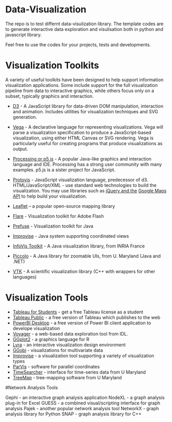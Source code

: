 # Data-Visualization

The repo is to test differnt data-visulization library. The template codes are to generate interactive data exploration and 
visulisation both in python and javascript library.

Feel free to use the codes for your projects, tests and developments. 

# Visualization Toolkits

A variety of useful toolkits have been designed to help support information visualization applications. Some include support for the full visualization pipeline from data to interactive graphics, while others focus only on a subset, typically graphics and interaction.

- [D3](https://github.com/d3/d3) - A JavaScript library for data-driven DOM manipulation, interaction and animation. Includes utilities for visualization techniques and SVG generation.

- [Vega](https://vega.github.io/vega/) - A declarative language for representing visualizations. Vega will parse a visualization specification to produce a JavaScript-based visualization, using either HTML Canvas or SVG rendering. Vega is particularly useful for creating programs that produce visualizations as output.

- [Processing or p5.js](http://p5js.org/) - A popular Java-like graphics and interaction language and IDE. Processing has a strong user community with many examples. p5.js is a sister project for JavaScript.

- [Protovis](http://protovis.org/) - JavaScript visualization language, predecessor of d3.
HTML/JavaScript/XML - use standard web technologies to build the visualization. You may use libraries such as [jQuery and the](jquery.com) [Google Maps API](https://developers.google.com/maps/) to help build your visualization.

- [Leaflet](http://leafletjs.com/) – a popular open-source mapping library

- [Flare](http://flare.prefuse.org/) - Visualization toolkit for Adobe Flash

- [Prefuse](http://prefuse.org/) - Visualization toolkit for Java

- [Improvise](http://www.cs.ou.edu/~weaver/improvise/) - Java system supporting coordinated views

- [InfoVis Toolkit](http://www.cs.ou.edu/~weaver/improvise/) - A Java visualization library, from INRIA France

- [Piccolo](http://www.piccolo2d.org/) - A Java library for zoomable UIs, from U. Maryland (Java and .NET)

- [VTK](http://www.vtk.org/) - A scientific visualization library (C++ with wrappers for other languages)

# Visualization Tools

- [Tableau for Students](http://www.tableausoftware.com/student/) - get a free Tableau license as a student
- [Tableau Public](http://www.tableausoftware.com/public/) - a free version of Tableau which publishes to the web
- [PowerBI Desktop](https://powerbi.microsoft.com/en-us/desktop/) - a free version of Power BI client application to develope visualization 
- [Voyager](http://uwdata.github.io/voyager) - a web-based data exploration tool from IDL.
- [GGplot2](http://had.co.nz/ggplot2/) - a graphics language for R
- [Lyra](http://idl.cs.washington.edu/projects/lyra/) - an interactive visualization design environment
- [GGobi](http://www.ggobi.org/) - visualizations for multivariate data
- [Improvise](http://www.cs.ou.edu/~weaver/improvise/) - a visualization tool supporting a variety of visualization types
- [ParVis](http://home.subnet.at/flo/mv/parvis/) - software for parallel coordinates
- [TimeSearcher](http://www.cs.umd.edu/hcil/timesearcher/) - interface for time-series data from U Maryland
- [TreeMap](http://www.cs.umd.edu/hcil/treemap/) - tree-mapping software from U Maryland

#Network Analysis Tools

Gephi - an interactive graph analysis application
NodeXL - a graph analysis plug-in for Excel
GUESS - a combined visual/scripting interface for graph analysis
Pajek - another popular network analysis tool
NetworkX - graph analysis library for Python
SNAP - graph analysis library for C++